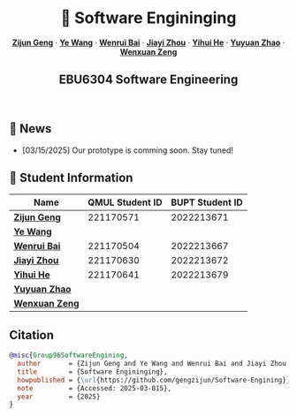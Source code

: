 <!-- PROJECT LOGO -->
<p align="center">
  <h1 align="center">🌋 Software Engininging</h1>
  <p align="center">
    <a href="http://39.108.48.32/mipl/news/news.php?id=EGgengzijun"><strong>Zijun Geng</strong></a>
    ·
    <a href="https://github.com/monet-uta"><strong>Ye Wang</strong></a>
    ·
    <a href="https://github.com/Wenrui2"><strong>Wenrui Bai</strong></a>
    ·
    <a href="https://github.com/zhoujiayi2022213672"><strong>Jiayi Zhou</strong></a>
    ·
    <a href="https://github.com/HeYihui-Amos"><strong>Yihui He</strong></a>
    ·
    <a href="https://github.com/Gh0Zy"><strong>Yuyuan Zhao</strong></a>
    ·
    <a href="https://github.com/yymm1234"><strong>Wenxuan Zeng</strong></a>
  </p>
  <h2 align="center">EBU6304 Software Engineering</h2>
<div align="center"></div>
<p align="center">
<br>

## 📣 News
- [03/15/2025] Our prototype is comming soon. Stay tuned! 

## 🤝 Student Information


| Name          | QMUL Student ID | BUPT Student ID |
|---------------|----------|---------|
| <a href="http://39.108.48.32/mipl/news/news.php?id=EGgengzijun"><strong>Zijun Geng</strong></a>| 221170571 | 2022213671 |
| <a href="https://github.com/monet-uta"><strong>Ye Wang</strong></a>|   |     |
| <a href="https://github.com/Wenrui2"><strong>Wenrui Bai</strong></a>| 221170504 | 2022213667 |
| <a href="https://github.com/zhoujiayi2022213672"><strong>Jiayi Zhou</strong></a>| 221170630 | 2022213672 |
| <a href="https://github.com/HeYihui-Amos"><strong>Yihui He</strong></a>| 221170641 | 2022213679 |
| <a href="https://github.com/Gh0Zy"><strong>Yuyuan Zhao</strong></a>|     |      |
| <a href="https://github.com/yymm1234"><strong>Wenxuan Zeng</strong></a>|     |     |

## Citation
```bib
@misc{Group96SoftwareEngining,
  author       = {Zijun Geng and Ye Wang and Wenrui Bai and Jiayi Zhou and Yihui He and Yuyuan Zhao and Wenxuan Zeng},
  title        = {Software Engininging},
  howpublished = {\url{https://github.com/gengzijun/Software-Engining}},
  note         = {Accessed: 2025-03-015},
  year         = {2025}
}
```
